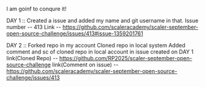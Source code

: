 I am goinf to conqure it!

DAY 1 :: 
Created a issue and added my name and git username in that.
Issue number -- 413
Link -- https://github.com/scaleracademy/scaler-september-open-source-challenge/issues/413#issue-1359201761

DAY 2 ::
Forked repo in my account
Cloned repo in local system
Added comment and sc of cloned repo in local account in issue created on DAY 1
link(Cloned Repo) -- https://github.com/RP2025/scaler-september-open-source-challenge
link(Comment on issue) -- https://github.com/scaleracademy/scaler-september-open-source-challenge/issues/413
